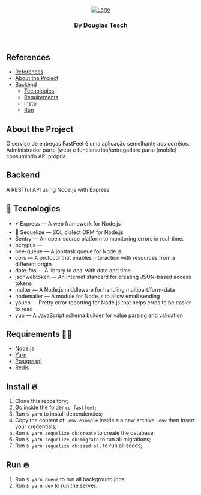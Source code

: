 <!-- LOGO -->
<br />
<p align="center">
  <a href="https://github.com/Dtesch9/fastfeet">
    <img src="https://i.imgur.com/UP8yGBg.png" alt="Logo">
  </a>

  <h3 align="center">By Douglas Tesch</h3>
</p>
<br />

## References

- [References](#references)
- [About the Project](#about-the-project)
- [Backend](#backend)
  - [Tecnologies](#-tecnologies)
  - [Requirements](#requirements-)
  - [Install](#install-)
  - [Run](#run-)

<!-- ABOUT THE PROJECT -->

## About the Project

O serviço de entregas FastFeet é uma aplicação semelhante aos corrêios. Administrador parte (web) e funcionarios/entregadore parte (mobile) consumindo API própria.

## Backend

A RESTful API using Node.js with Express

## 🚀 Tecnologies

- ⚡ Express — A web framework for Node.js
- 💾 Sequelize — SQL dialect ORM for Node.js
- Sentry — An open-source platform to monitoring errors in real-time.
- bcryptjs — 
- bee-queue — A job/task queue for Node.js
- cors — A protocol that enables interaction with resources from a different origin
- date-fns — A library to deal with date and time
- jsonwebtoken — An internet standard for creating JSON-based access tokens
- multer — A Node.js middleware for handling multipart/form-data
- nodemailer — A module for Node.js to allow email sending
- youch — Pretty error reporting for Node.js that helps erros to be easier to read
- yup — A JavaScript schema builder for value parsing and validation

## Requirements ✋🏻

- [Node.js](https://nodejs.org/en/)
- [Yarn](https://yarnpkg.com/pt-BR/docs/install)
- [Postgresql](https://www.postgresql.org/)
- [Redis](https://redis.io/)

## Install 🔥

1. Clone this repository;
2. Go inside the folder `cd fastfeet`;
3. Run `$ yarn` to install dependencies;
4. Copy the content of `.env.example` inside a a new archive `.env` then insert your credentials;
5. Run `$ yarn sequelize db:create` to create the database;
6. Run `$ yarn sequelize db:migrate` to run all migrations;
7. Run `$ yarn sequelize db:seed:all` to run all seeds;

## Run 🔥 
1. Run `$ yarn queue` to run all background jobs;
2. Run `$ yarn dev` to run the server.

